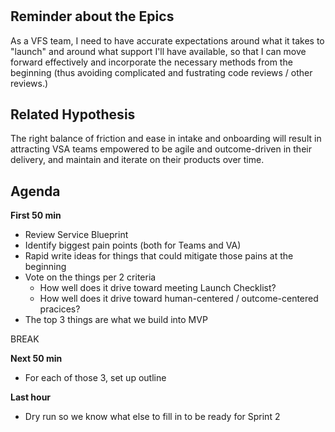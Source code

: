 #

## Reminder about the Epics
As a VFS team, I need to have accurate expectations around what it takes to "launch" and around what support I'll have available, so that I can move forward effectively and incorporate the necessary methods from the beginning (thus avoiding complicated and fustrating code reviews / other reviews.)

## Related Hypothesis
The right balance of friction and ease in intake and onboarding will result in attracting VSA teams empowered to be agile and outcome-driven in their delivery, and maintain and iterate on their products over time.

## Agenda

**First 50 min**
- Review Service Blueprint
- Identify biggest pain points (both for Teams and VA)
- Rapid write ideas for things that could mitigate those pains at the beginning
- Vote on the things per 2 criteria
  - How well does it drive toward meeting Launch Checklist?
  - How well does it drive toward human-centered / outcome-centered pracices?
- The top 3 things are what we build into MVP

BREAK

**Next 50 min**
- For each of those 3, set up outline

**Last hour**
- Dry run so we know what else to fill in to be ready for Sprint 2
